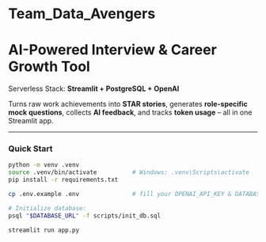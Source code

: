 # Team_Data_Avengers
# AI-Powered Interview & Career Growth Tool  
Serverless Stack: **Streamlit + PostgreSQL + OpenAI**

Turns raw work achievements into **STAR stories**, generates **role-specific mock questions**, collects **AI feedback**, and tracks **token usage** – all in one Streamlit app.

---

### Quick Start
```bash
python -m venv .venv
source .venv/bin/activate          # Windows: .venv\Scripts\activate
pip install -r requirements.txt

cp .env.example .env               # fill your OPENAI_API_KEY & DATABASE_URL

# Initialize database:
psql "$DATABASE_URL" -f scripts/init_db.sql

streamlit run app.py
